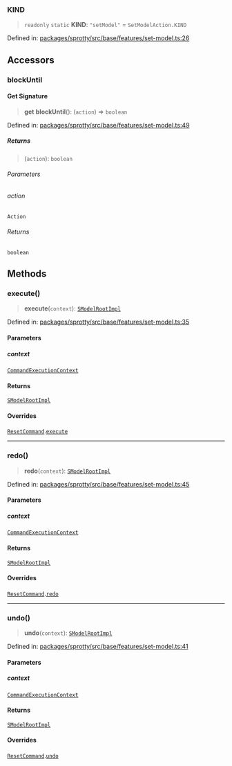 
### KIND

> `readonly` `static` **KIND**: `"setModel"` = `SetModelAction.KIND`

Defined in: [packages/sprotty/src/base/features/set-model.ts:26](https://github.com/eclipse-sprotty/sprotty/blob/f9b2433481cc27a1ac0c92d525a92039ae7f6c76/packages/sprotty/src/base/features/set-model.ts#L26)

## Accessors

### blockUntil

#### Get Signature

> **get** **blockUntil**(): (`action`) => `boolean`

Defined in: [packages/sprotty/src/base/features/set-model.ts:49](https://github.com/eclipse-sprotty/sprotty/blob/f9b2433481cc27a1ac0c92d525a92039ae7f6c76/packages/sprotty/src/base/features/set-model.ts#L49)

##### Returns

> (`action`): `boolean`

###### Parameters

###### action

`Action`

###### Returns

`boolean`

## Methods

### execute()

> **execute**(`context`): [`SModelRootImpl`](../Class.SModelRootImpl)

Defined in: [packages/sprotty/src/base/features/set-model.ts:35](https://github.com/eclipse-sprotty/sprotty/blob/f9b2433481cc27a1ac0c92d525a92039ae7f6c76/packages/sprotty/src/base/features/set-model.ts#L35)

#### Parameters

##### context

[`CommandExecutionContext`](../Interface.CommandExecutionContext)

#### Returns

[`SModelRootImpl`](../Class.SModelRootImpl)

#### Overrides

[`ResetCommand`](../Class.ResetCommand).[`execute`](../Class.ResetCommand.md#execute)

***

### redo()

> **redo**(`context`): [`SModelRootImpl`](../Class.SModelRootImpl)

Defined in: [packages/sprotty/src/base/features/set-model.ts:45](https://github.com/eclipse-sprotty/sprotty/blob/f9b2433481cc27a1ac0c92d525a92039ae7f6c76/packages/sprotty/src/base/features/set-model.ts#L45)

#### Parameters

##### context

[`CommandExecutionContext`](../Interface.CommandExecutionContext)

#### Returns

[`SModelRootImpl`](../Class.SModelRootImpl)

#### Overrides

[`ResetCommand`](../Class.ResetCommand).[`redo`](../Class.ResetCommand.md#redo)

***

### undo()

> **undo**(`context`): [`SModelRootImpl`](../Class.SModelRootImpl)

Defined in: [packages/sprotty/src/base/features/set-model.ts:41](https://github.com/eclipse-sprotty/sprotty/blob/f9b2433481cc27a1ac0c92d525a92039ae7f6c76/packages/sprotty/src/base/features/set-model.ts#L41)

#### Parameters

##### context

[`CommandExecutionContext`](../Interface.CommandExecutionContext)

#### Returns

[`SModelRootImpl`](../Class.SModelRootImpl)

#### Overrides

[`ResetCommand`](../Class.ResetCommand).[`undo`](../Class.ResetCommand.md#undo)
